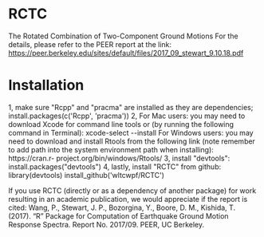 # RCTC
The Rotated Combination of Two-Component Ground Motions
For the details, please refer to the PEER report at the link: https://peer.berkeley.edu/sites/default/files/2017_09_stewart_9.10.18.pdf


# Installation
1, make sure "Rcpp" and "pracma" are installed as they are dependencies;
        install.packages(c('Rcpp', 'pracma'))
2, For Mac users: you may need to download Xcode for command line tools or (by running the following command in Terminal):
		xcode-select --install
   For Windows users: you may need to download and install Rtools from the following link (note remember to add path into the system environment path when installing):
        https://cran.r- project.org/bin/windows/Rtools/
3, install "devtools":
        install.packages("devtools")
4, lastly, install "RCTC" from github:
        library(devtools)
        install_github('wltcwpf/RCTC')

If you use RCTC (directly or as a dependency of another package) for work resulting in an academic publication, we would appreciate if the report is cited:
Wang, P., Stewart, J. P., Bozorgina, Y., Boore, D. M., Kishida, T. (2017). “R” Package for Computation of Earthquake Ground Motion Response Spectra. Report No. 2017/09. PEER, UC Berkeley.
